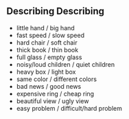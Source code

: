 ## Describing Describing

- little hand / big hand
- fast speed / slow speed
- hard chair / soft chair
- thick book / thin book
- full glass / empty glass
- noisy/loud children / quiet children
- heavy box / light box
- same color / different colors
- bad news / good news
- expensive ring / cheap ring
- beautiful view / ugly view
- easy problem / difficult/hard problem 